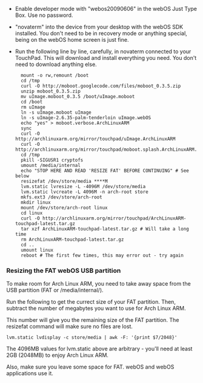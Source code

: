 - Enable developer mode with "webos20090606" in the webOS Just Type Box. Use no password.

- "novaterm" into the device from your desktop with the webOS SDK installed. You don't need to be in recovery mode or anything special, being on the webOS home screen is just fine.

- Run the following line by line, carefully, in novaterm connected to your TouchPad. This will download and install everything you need. You don't need to download anything else.

        mount -o rw,remount /boot
        cd /tmp
        curl -O http://moboot.googlecode.com/files/moboot_0.3.5.zip
        unzip moboot_0.3.5.zip
        mv uImage.moboot_0.3.5 /boot/uImage.moboot
        cd /boot
        rm uImage
        ln -s uImage.moboot uImage
        ln -s uImage-2.6.35-palm-tenderloin uImage.webOS
        echo "yes" > moboot.verbose.ArchLinuxARM
        sync
        curl -O http://archlinuxarm.org/mirror/touchpad/uImage.ArchLinuxARM
        curl -O http://archlinuxarm.org/mirror/touchpad/moboot.splash.ArchLinuxARM.tga
        cd /tmp
        pkill -SIGUSR1 cryptofs
        umount /media/internal
        echo "STOP HERE AND READ 'RESIZE FAT' BEFORE CONTINUING" # See below
        resizefat /dev/store/media ****M
        lvm.static lvresize -L -4096M /dev/store/media
        lvm.static lvcreate -L 4096M -n arch-root store
        mkfs.ext3 /dev/store/arch-root
        mkdir linux
        mount /dev/store/arch-root linux
        cd linux
        curl -O http://archlinuxarm.org/mirror/touchpad/ArchLinuxARM-touchpad-latest.tar.gz
        tar xzf ArchLinuxARM-touchpad-latest.tar.gz # Will take a long time
        rm ArchLinuxARM-touchpad-latest.tar.gz
        cd ..
        umount linux
        reboot # The first few times, this may error out - try again

### Resizing the FAT webOS USB partition ###
To make room for Arch Linux ARM, you need to take away space from the USB partition (FAT or /media/internal/).

Run the following to get the currect size of your FAT partition. Then, subtract the number of megabytes you want to use for Arch Linux ARM.

This number will give you the remaining size of the FAT partition. The resizefat command will make sure no files are lost.

    lvm.static lvdisplay -c store/media | awk -F: '{print $7/2048}'

The 4096MB values for lvm.static above are arbitrary - you'll need at least 2GB (2048MB) to enjoy Arch Linux ARM.

Also, make sure you leave some space for FAT. webOS and webOS applications use it.